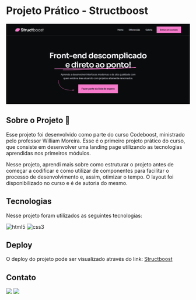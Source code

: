 # Projeto Prático - Structboost

<img src="img/structboost-project.png" alt="Home da Landing Page">

## Sobre o Projeto 🚀

Esse projeto foi desenvolvido como parte do curso Codeboost, ministrado pelo professor William Moreira. Esse é o primeiro projeto prático do curso, que consiste em desenvolver uma landing page utilizando as tecnologias aprendidas nos primeiros módulos.

Nesse projeto, aprendi mais sobre como estruturar o projeto antes de começar a codificar e como utilizar de componentes para facilitar o processo de desenvolvimento e, assim, otimizar o tempo. O layout foi disponibilizado no curso e é de autoria do mesmo.


## Tecnologias

Nesse projeto foram utilizados as seguintes tecnologias:


![html5](https://img.shields.io/badge/HTML5-E34F26?style=for-the-badge&logo=html5&logoColor=white) ![css3](https://img.shields.io/badge/css3-1572B6?style=for-the-badge&logo=css3&logoColor=white)

 
## Deploy

<p>O deploy do projeto pode ser visualizado através do link: <a href="https://projectstructboost.vercel.app/">Structboost</a></p>

## Contato

<div> 
   <a href = "mailto:chrystianevilela27@gmail.com"><img src="https://img.shields.io/badge/-Gmail-%23333?style=for-the-badge&logo=gmail&logoColor=white" target="_blank"></a>
  <a href="https://www.linkedin.com/in/cristianevilelaazevedo/" target="_blank"><img src="https://img.shields.io/badge/-LinkedIn-%230077B5?style=for-the-badge&logo=linkedin&logoColor=white" target="_blank"></a>   
</div>
